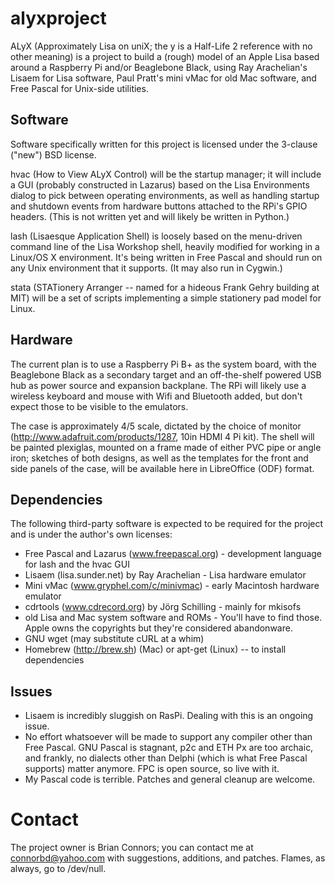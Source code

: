 alyxproject
===========

ALyX (Approximately Lisa on uniX; the y is a Half-Life 2 reference with no other meaning) is a project to build a (rough) model of an Apple Lisa based around a Raspberry Pi and/or Beaglebone Black, using Ray Arachelian's Lisaem for Lisa software, Paul Pratt's mini vMac for old Mac software, and Free Pascal for Unix-side utilities.

Software
--------

Software specifically written for this project is licensed under the 3-clause ("new") BSD license. 

hvac (How to View ALyX Control) will be the startup manager; it will include a GUI (probably constructed in Lazarus) based on the Lisa Environments dialog to pick between operating environments, as well as handling startup and shutdown events from hardware buttons attached to the RPi's GPIO headers. (This is not written yet and will likely be written in Python.)

lash (Lisaesque Application Shell) is loosely based on the menu-driven command line of the Lisa Workshop shell, heavily modified for working in a Linux/OS X environment. It's being written in Free Pascal and should run on any Unix environment that it supports. (It may also run in Cygwin.)

stata (STATionery Arranger -- named for a hideous Frank Gehry building at MIT) will be a set of scripts implementing a simple stationery pad model for Linux.

Hardware
--------

The current plan is to use a Raspberry Pi B+ as the system board, with the Beaglebone Black as a secondary target and an off-the-shelf powered USB hub as power source and expansion backplane. The RPi will likely use a wireless keyboard and mouse with Wifi and Bluetooth added, but don't expect those to be visible to the emulators. 

The case is approximately 4/5 scale, dictated by the choice of monitor (http://www.adafruit.com/products/1287, 10in HDMI 4 Pi kit). The shell will be painted plexiglas, mounted on a frame made of either PVC pipe or angle iron; sketches of both designs, as well as the templates for the front and side panels of the case, will be available here in LibreOffice (ODF) format. 

Dependencies
------------
The following third-party software is expected to be required for the project and is under the author's own licenses:

* Free Pascal and Lazarus (www.freepascal.org) - development language for lash and the hvac GUI
* Lisaem (lisa.sunder.net) by Ray Arachelian - Lisa hardware emulator
* Mini vMac (www.gryphel.com/c/minivmac) - early Macintosh hardware emulator
* cdrtools (www.cdrecord.org) by Jörg Schilling - mainly for mkisofs 
* old Lisa and Mac system software and ROMs - You'll have to find those. Apple owns the copyrights but they're considered abandonware. 
* GNU wget (may substitute cURL at a whim)
* Homebrew (http://brew.sh) (Mac) or apt-get (Linux) -- to install dependencies

Issues
------

* Lisaem is incredibly sluggish on RasPi. Dealing with this is an ongoing issue.
* No effort whatsoever will be made to support any compiler other than Free Pascal. GNU Pascal is stagnant, p2c and ETH Px are too archaic, and frankly, no dialects other than Delphi (which is what Free Pascal supports) matter anymore. FPC is open source, so live with it.
* My Pascal code is terrible. Patches and general cleanup are welcome.

Contact
=======
The project owner is Brian Connors; you can contact me at connorbd@yahoo.com with suggestions, additions, and patches. Flames, as always, go to /dev/null.
